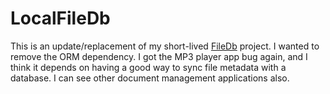 # LocalFileDb

This is an update/replacement of my short-lived [FileDb](https://github.com/adamosoftware/FileDb) project. I wanted to remove the ORM dependency. I got the MP3 player app bug again, and I think it depends on having a good way to sync file metadata with a database. I can see other document management applications also.
